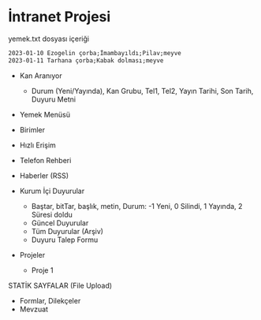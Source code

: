 
# İntranet Projesi

yemek.txt dosyası içeriği
```txt
2023-01-10 Ezogelin çorba;İmambayıldı;Pilav;meyve
2023-01-11 Tarhana çorba;Kabak dolması;meyve
```

- Kan Aranıyor
  - Durum (Yeni/Yayında), Kan Grubu, Tel1, Tel2, Yayın Tarihi, Son Tarih, Duyuru Metni

- Yemek Menüsü

- Birimler

- Hızlı Erişim

- Telefon Rehberi

- Haberler (RSS)

- Kurum İçi Duyurular
  - Baştar, bitTar, başlık, metin, Durum: -1 Yeni, 0 Silindi, 1 Yayında, 2 Süresi doldu
  - Güncel Duyurular
  - Tüm Duyurular (Arşiv)
  - Duyuru Talep Formu

- Projeler
  - Proje 1

STATİK SAYFALAR (File Upload)
- Formlar, Dilekçeler
- Mevzuat


